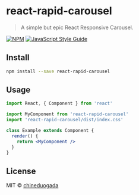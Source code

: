 # react-rapid-carousel

> A simple but epic React Responsive Carousel.

[![NPM](https://img.shields.io/npm/v/react-rapid-carousel.svg)](https://www.npmjs.com/package/react-rapid-carousel) [![JavaScript Style Guide](https://img.shields.io/badge/code_style-standard-brightgreen.svg)](https://standardjs.com)

## Install

```bash
npm install --save react-rapid-carousel
```

## Usage

```jsx
import React, { Component } from 'react'

import MyComponent from 'react-rapid-carousel'
import 'react-rapid-carousel/dist/index.css'

class Example extends Component {
  render() {
    return <MyComponent />
  }
}
```

## License

MIT © [chineduogada](https://github.com/chineduogada)

